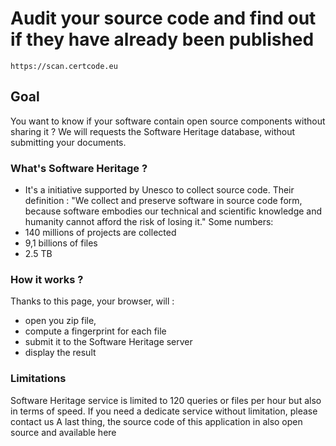 # Audit your source code and find out if they have already been published

	https://scan.certcode.eu


## Goal

You want to know if your software contain open source components without sharing it ?
We will requests the Software Heritage database, without submitting your documents.

### What's Software Heritage ?
- It's a initiative supported by Unesco to collect source code.
Their definition : "We collect and preserve software in source code form, because software embodies our technical and scientific knowledge and humanity cannot afford the risk of losing it."
Some numbers:
- 140 millions of projects are collected
- 9,1 billions of files
- 2.5 TB

### How it works ?
Thanks to this page, your browser, will :
- open you zip file,
- compute a fingerprint for each file
- submit it to the Software Heritage server
- display the result

### Limitations

Software Heritage service is limited to 120 queries or files per hour but also in terms of speed.
If you need a dedicate service without limitation, please contact us
A last thing, the source code of this application in also open source and available here



